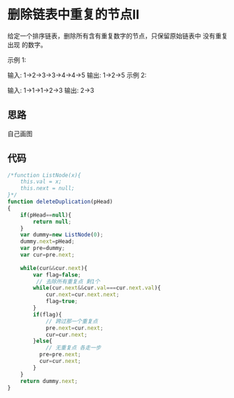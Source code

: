 # 删除链表中重复的节点II

给定一个排序链表，删除所有含有重复数字的节点，只保留原始链表中 没有重复出现 的数字。

示例 1:

输入: 1->2->3->3->4->4->5
输出: 1->2->5
示例 2:

输入: 1->1->1->2->3
输出: 2->3

## 思路

自己画图

## 代码

```js
/*function ListNode(x){
    this.val = x;
    this.next = null;
}*/
function deleteDuplication(pHead)
{
    if(pHead==null){
		return null;
	}
	var dummy=new ListNode(0);
	dummy.next=pHead;
	var pre=dummy;
	var cur=pre.next;
	
	while(cur&&cur.next){
		var flag=false;
		 // 去除所有重复点 剩1个
		while(cur.next&&cur.val===cur.next.val){
			cur.next=cur.next.next;
            flag=true;
		}
		if(flag){
			// 跨过那一个重复点
			pre.next=cur.next;
			cur=cur.next;
		}else{
			// 无重复点 各走一步
		  pre=pre.next;
		  cur=cur.next;
		}
	}
	return dummy.next;
}
```
